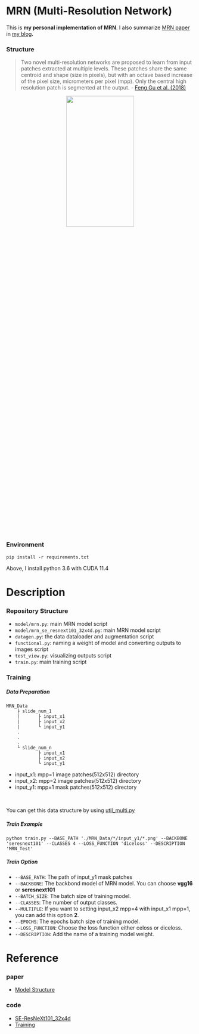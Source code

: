 # MRN (Multi-Resolution Network)

This is **my personal implementation of MRN**. I also summarize [MRN paper](https://arxiv.org/pdf/1807.09607.pdf) in [my blog](https://biology-statistics-programming.tistory.com/162).

### Structure
> Two novel multi-resolution networks are proposed to learn from
input patches extracted at multiple levels. These patches share the same centroid
and shape (size in pixels), but with an octave based increase of the pixel size,
micrometers per pixel (mpp). Only the central high resolution patch is segmented
at the output. - [Feng Gu et al. (2018)](https://arxiv.org/pdf/1807.09607.pdf)

<p align="center"><img src="https://user-images.githubusercontent.com/70703320/147843606-7e371fad-dd9c-4cc7-b34e-007efcc62c63.png" width="60%" height="30%"></p>

### Environment
```
pip install -r requirements.txt
```
Above, I install python 3.6 with CUDA 11.4

# Description

### Repository Structure
- `model/mrn.py`: main MRN model script
- `model/mrn_se_resnext101_32x4d.py`: main MRN model script
- `datagen.py`: the data dataloader and augmentation script
- `functional.py`: naming a weight of model and converting outputs to images script 
- `test_view.py`: visualizing outputs script
- `train.py`: main training script

### Training

##### Data Preparation
```
MRN_Data
    ├ slide_num_1
    |       ├ input_x1
    |       ├ input_x2
    |       └ input_y1
    .
    .
    .
    └ slide_num_n
            ├ input_x1
            ├ input_x2
            └ input_y1    
```
- input_x1: mpp=1 image patches(512x512) directory
- input_x2: mpp=2 image patches(512x512) directory
- input_y1: mpp=1 mask patches(512x512) directory 

</br>

You can get this data structure by using [util_multi.py](https://github.com/CODiPAI-CMC/wsi_processing)

##### Train Example
```
python train.py --BASE_PATH './MRN_Data/*/input_y1/*.png' --BACKBONE 'seresnext101' --CLASSES 4 --LOSS_FUNCTION 'diceloss' --DESCRIPTION 'MRN_Test'
```

##### Train Option
- `--BASE_PATH`: The path of input_y1 mask patches 
- `--BACKBONE`: The backbond model of MRN model. You can choose **vgg16** or **seresnext101**
- `--BATCH_SIZE`: The batch size of training model.
- `--CLASSES`: The number of output classes.
- `--MULTIPLE`: If you want to setting input_x2 mpp=4 with input_x1 mpp=1, you can add this option **2**.
- `--EPOCHS`: The epochs batch size of training model.
- `--LOSS_FUNCTION`: Choose the loss function either celoss or diceloss.
- `--DESCRIPTION`: Add the name of a training model weight.


# Reference

### paper
- [Model Structure](https://arxiv.org/pdf/1807.09607.pdf)

### code
- [SE-ResNeXt101_32x4d](https://github.com/Cadene/pretrained-models.pytorch/blob/master/pretrainedmodels/models/senet.py)
- [Training](https://github.com/qubvel/segmentation_models.pytorch/blob/master/examples/cars%20segmentation%20(camvid).ipynb)